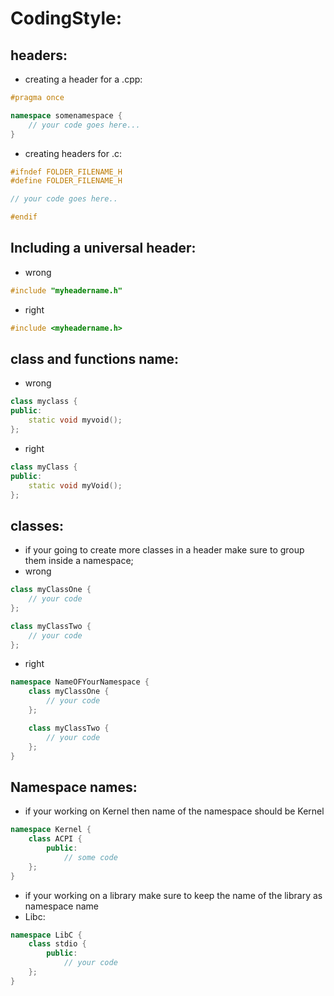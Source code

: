 # CodingStyle:

## headers:
- creating a header for a .cpp:
```cpp 
#pragma once

namespace somenamespace {
    // your code goes here...
}
```

- creating headers for .c:
```c
#ifndef FOLDER_FILENAME_H
#define FOLDER_FILENAME_H

// your code goes here..

#endif
```

## Including a universal header:
- wrong
```c++
#include "myheadername.h"
```

- right
```c++
#include <myheadername.h>
```

## class and functions name:
- wrong
```c++
class myclass {
public:
    static void myvoid();
};
```

- right
```c++
class myClass {
public:
    static void myVoid();
};
```

## classes:
- if your going to create more classes in a header make sure to group them inside a namespace;
- wrong
```c++
class myClassOne {
    // your code
};

class myClassTwo {
    // your code  
};
```

- right
```c++
namespace NameOFYourNamespace {
    class myClassOne {
        // your code
    };

    class myClassTwo {
        // your code  
    };
}
```

## Namespace names:
- if your working on Kernel then name of the namespace should be Kernel
```c++
namespace Kernel {
    class ACPI {
        public:
            // some code
    };
}
```

- if your working on a library make sure to keep the name of the library as namespace name
- Libc:
```c++
namespace LibC {
    class stdio {
        public:
            // your code
    };
}
```

